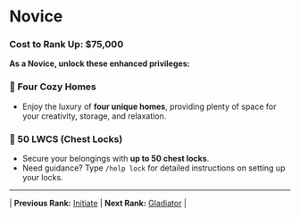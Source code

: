 # Novice

### Cost to Rank Up: $75,000

**As a Novice, unlock these enhanced privileges:**

### 🔹 Four Cozy Homes
- Enjoy the luxury of **four unique homes**, providing plenty of space for your creativity, storage, and relaxation.

### 🔹 50 LWCS (Chest Locks)
- Secure your belongings with **up to 50 chest locks**.
- Need guidance? Type `/help lock` for detailed instructions on setting up your locks.

---

| **Previous Rank:** [Initiate](/gameplay-features/ranks/mortal-ranks/02-initiate.md) | **Next Rank:** [Gladiator](/gameplay-features/ranks/mortal-ranks/04-gladiator.md) |
